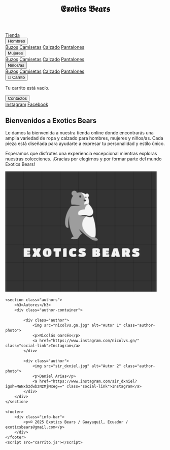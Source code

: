<head>
    <meta charset="UTF-8">
    <meta name="viewport" content="width=device-width, initial-scale=1.0">
    <title>𝕰𝖝𝖔𝖙𝖎𝖈𝖘 𝕭𝖊𝖆𝖗𝖘</title>
    <link rel="shorcut icon" href="logobears.png" type="image/x*icon">
    <link href="https://fonts.googleapis.com/css2?family=Roboto:wght@400;700&display=swap" rel="stylesheet">
    <link rel="stylesheet" href="tiendainicio.css">
    <script src="https://www.paypal.com/sdk/js?client-id=AUOWkN4Z2zygOU8srIfKtQsUa9VL-oGJLhy2RBBVVrImy4yw8hazb2vBWmvgnExQORJiFNM_6cM-l1NP&currency=USD"></script>
</head>
<body>
    <header>
        <h1>𝕰𝖝𝖔𝖙𝖎𝖈𝖘 𝕭𝖊𝖆𝖗𝖘</h1>
    </header>
    <nav>
        <a href="tiendaderopa.html">Tienda</a>
        <div class="dropdown">
            <button class="dropbtn">Hombres</button>
            <div class="dropdown-content">
                <a href="buzos H.html">Buzos</a>
                <a href="camisetas H.html">Camisetas</a>
                <a href="calzado H.html">Calzado</a>
                <a href="pantalones H.html">Pantalones</a>
            </div>
        </div>
        <div class="dropdown">
            <button class="dropbtn">Mujeres</button>
            <div class="dropdown-content">
                <a href="buzos M.html">Buzos</a>
                <a href="camisetas M.html">Camisetas</a>
                <a href="calzado M.html">Calzado</a>
                <a href="pantalones M.html">Pantalones</a>
            </div>
        </div>
        <div class="dropdown">
            <button class="dropbtn">Niños/as</button>
            <div class="dropdown-content">
                <a href="buzos N.html">Buzos</a>
                <a href="camisetas N.html">Camisetas</a>
                <a href="calzado N.html">Calzado</a>
                <a href="pantalones N.html">Pantalones</a>
            </div>
        </div>
        <div class="dropdown">
            <button class="dropbtn">🛒 Carrito</button>
            <div class="dropdown-content cart">
                <p>Tu carrito está vacío.</p>
            </div>
        </div>
        <div class="dropdown">
            <button class="dropbtn">Contactos</button>
            <div class="dropdown-content cart">
                <a href="https://www.instagram.com/exoticsbears?igsh=NnB6MWFheXpmaGM2">Instagram</a>
                <a href="https://www.facebook.com/share/14gc2sjqY3/" >Facebook</a>
            </div>
        </div>
    </nav>
    <main>
        <div class="text-container">
            <h2>Bienvenidos a Exotics Bears</h2>
            <p>Le damos la bienvenida a nuestra tienda online donde encontrarás una amplia variedad de ropa y calzado para hombres, mujeres y niños/as. Cada pieza está diseñada para ayudarte a expresar tu personalidad y estilo único.</p>
            <p>Esperamos que disfrutes una experiencia excepcional mientras exploras nuestras colecciones. ¡Gracias por elegirnos y por formar parte del mundo Exotics Bears! </p>
        </div>
        <div class="image-container">
            <img src="exoticsbear1.png" alt="Exotics Bears">
        </div>
    </main>

    <section class="authors">
        <h3>Autores</h3>
        <div class="author-container">
 
            <div class="author">
                <img src="nicolvs.gn.jpg" alt="Autor 1" class="author-photo">
                <p>Nicolás Garcés</p>
                <a href="https://www.instagram.com/nicolvs.gn/" class="social-link">Instagram</a>
            </div>

            <div class="author">
                <img src="sir_dxniel.jpg" alt="Autor 2" class="author-photo">
                <p>Daniel Arias</p>
                <a href="https://www.instagram.com/sir_dxniel?igsh=MWNxbzdwbzNzMjMxeg==" class="social-link">Instagram</a>
            </div>
        </div>
    </section>

    <footer>
        <div class="info-bar">
            <p>© 2025 Exotics Bears / Guayaquil, Ecuador / exoticsbears@gmail.com</p>
        </div>
    </footer>
    <script src="carrito.js"></script>
</body>
</html>
